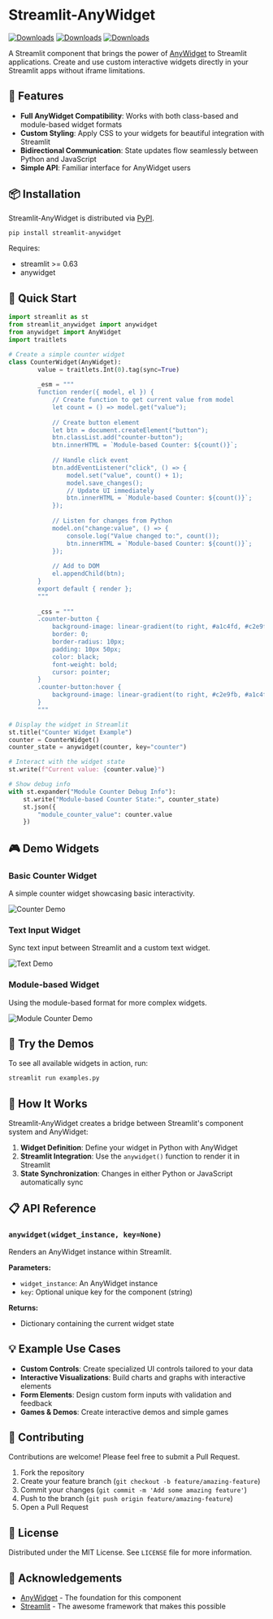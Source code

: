 # Streamlit-AnyWidget
[![Downloads](https://static.pepy.tech/badge/streamlit-anywidget)](https://pepy.tech/project/streamlit-anywidget)
[![Downloads](https://static.pepy.tech/badge/streamlit-anywidget/month)](https://pepy.tech/project/streamlit-anywidget)
[![Downloads](https://static.pepy.tech/badge/streamlit-anywidget/week)](https://pepy.tech/project/streamlit-anywidget)

A Streamlit component that brings the power of [AnyWidget](https://github.com/manzt/anywidget) to Streamlit applications. Create and use custom interactive widgets directly in your Streamlit apps without iframe limitations.

## 🌟 Features

- **Full AnyWidget Compatibility**: Works with both class-based and module-based widget formats
- **Custom Styling**: Apply CSS to your widgets for beautiful integration with Streamlit
- **Bidirectional Communication**: State updates flow seamlessly between Python and JavaScript
- **Simple API**: Familiar interface for AnyWidget users

## 📦 Installation

Streamlit-AnyWidget is distributed via [PyPI](https://pypi.org/project/streamlit-anywidget/).

```bash
pip install streamlit-anywidget
```

Requires:
- streamlit >= 0.63
- anywidget

## 🚀 Quick Start

```python
import streamlit as st
from streamlit_anywidget import anywidget
from anywidget import AnyWidget
import traitlets

# Create a simple counter widget
class CounterWidget(AnyWidget):
        value = traitlets.Int(0).tag(sync=True)
        
        _esm = """
        function render({ model, el }) {
            // Create function to get current value from model
            let count = () => model.get("value");
            
            // Create button element
            let btn = document.createElement("button");
            btn.classList.add("counter-button");
            btn.innerHTML = `Module-based Counter: ${count()}`;
            
            // Handle click event
            btn.addEventListener("click", () => {
                model.set("value", count() + 1);
                model.save_changes();
                // Update UI immediately
                btn.innerHTML = `Module-based Counter: ${count()}`;
            });
            
            // Listen for changes from Python
            model.on("change:value", () => {
                console.log("Value changed to:", count());
                btn.innerHTML = `Module-based Counter: ${count()}`;
            });
            
            // Add to DOM
            el.appendChild(btn);
        }
        export default { render };
        """
        
        _css = """
        .counter-button {
            background-image: linear-gradient(to right, #a1c4fd, #c2e9fb);
            border: 0;
            border-radius: 10px;
            padding: 10px 50px;
            color: black;
            font-weight: bold;
            cursor: pointer;
        }
        .counter-button:hover {
            background-image: linear-gradient(to right, #c2e9fb, #a1c4fd);
        }
        """

# Display the widget in Streamlit
st.title("Counter Widget Example")
counter = CounterWidget()
counter_state = anywidget(counter, key="counter")

# Interact with the widget state
st.write(f"Current value: {counter.value}")

# Show debug info
with st.expander("Module Counter Debug Info"):
    st.write("Module-based Counter State:", counter_state)
    st.json({
        "module_counter_value": counter.value
    })
```

## 🎮 Demo Widgets

### Basic Counter Widget

A simple counter widget showcasing basic interactivity.

![Counter Demo](https://raw.githubusercontent.com/mdrazak2001/streamlit-anywidget/refs/heads/main/Counter.gif)

### Text Input Widget

Sync text input between Streamlit and a custom text widget.

![Text Demo](https://raw.githubusercontent.com/mdrazak2001/streamlit-anywidget/refs/heads/main/Text.gif)

### Module-based Widget

Using the module-based format for more complex widgets.

![Module Counter Demo](https://raw.githubusercontent.com/mdrazak2001/streamlit-anywidget/refs/heads/main/Module_Counter.gif)

## 🎯 Try the Demos

To see all available widgets in action, run:
```bash
streamlit run examples.py
```

## 🔄 How It Works

Streamlit-AnyWidget creates a bridge between Streamlit's component system and AnyWidget:

1. **Widget Definition**: Define your widget in Python with AnyWidget
2. **Streamlit Integration**: Use the `anywidget()` function to render it in Streamlit
3. **State Synchronization**: Changes in either Python or JavaScript automatically sync

## 📋 API Reference

### `anywidget(widget_instance, key=None)`

Renders an AnyWidget instance within Streamlit.

**Parameters:**
- `widget_instance`: An AnyWidget instance
- `key`: Optional unique key for the component (string)

**Returns:**
- Dictionary containing the current widget state

## 💡 Example Use Cases

- **Custom Controls**: Create specialized UI controls tailored to your data
- **Interactive Visualizations**: Build charts and graphs with interactive elements
- **Form Elements**: Design custom form inputs with validation and feedback
- **Games & Demos**: Create interactive demos and simple games

## 🤝 Contributing

Contributions are welcome! Please feel free to submit a Pull Request.

1. Fork the repository
2. Create your feature branch (`git checkout -b feature/amazing-feature`)
3. Commit your changes (`git commit -m 'Add some amazing feature'`)
4. Push to the branch (`git push origin feature/amazing-feature`)
5. Open a Pull Request

## 📜 License

Distributed under the MIT License. See `LICENSE` file for more information.

## 🙏 Acknowledgements

- [AnyWidget](https://anywidget.dev/) - The foundation for this component
- [Streamlit](https://streamlit.io/) - The awesome framework that makes this possible
